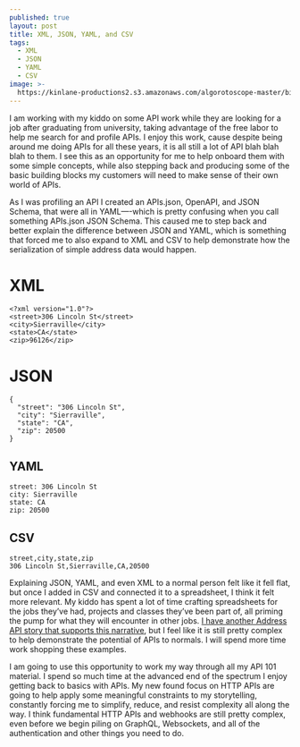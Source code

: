 ```yaml
---
published: true
layout: post
title: XML, JSON, YAML, and CSV
tags:
  - XML
  - JSON
  - YAML
  - CSV
image: >-
  https://kinlane-productions2.s3.amazonaws.com/algorotoscope-master/birth-of-a-nation-sierraville-post-office.jpeg
---
```

I am working with my kiddo on some API work while they are looking for a job after graduating from university, taking advantage of the free labor to help me search for and profile APIs. I enjoy this work, cause despite being around me doing APIs for all these years, it is all still a lot of API blah blah blah to them. I see this as an opportunity for me to help onboard them with some simple concepts, while also stepping back and producing some of the basic building blocks my customers will need to make sense of their own world of APIs.

As I was profiling an API I created an APIs.json, OpenAPI, and JSON Schema, that were all in YAML—-which is pretty confusing when you call something APIs.json JSON Schema. This caused me to step back and better explain the difference between JSON and YAML, which is something that forced me to also expand to XML and CSV to help demonstrate how the serialization of simple address data would happen.

# XML
```
<?xml version="1.0"?>
<street>306 Lincoln St</street>
<city>Sierraville</city>
<state>CA</state>
<zip>96126</zip>
```

# JSON
```
{
  "street": "306 Lincoln St",
  "city": "Sierraville",
  "state": "CA",
  "zip": 20500
}
```

## YAML
```
street: 306 Lincoln St
city: Sierraville
state: CA
zip: 20500
```

## CSV
```
street,city,state,zip
306 Lincoln St,Sierraville,CA,20500
```

Explaining JSON, YAML, and even XML to a normal person felt like it fell flat, but once I added in CSV and connected it to a spreadsheet, I think it felt more relevant. My kiddo has spent a lot of time crafting spreadsheets for the jobs they’ve had, projects and classes they’ve been part of, all priming the pump for what they will encounter in other jobs. [I have another Address API story that supports this narrative](https://apievangelist.com/2023/11/02/a-schema-driven-address-api-negotiation/), but I feel like it is still pretty complex to help demonstrate the potential of APIs to normals. I will spend more time work shopping these examples.

I am going to use this opportunity to work my way through all my API 101 material. I spend so much time at the advanced end of the spectrum I enjoy getting back to basics with APIs. My new found focus on HTTP APIs are going to help apply some meaningful constraints to my storytelling, constantly forcing me to simplify, reduce, and resist complexity all along the way. I think fundamental HTTP APIs and webhooks are still pretty complex, even before we begin piling on GraphQL, Websockets, and all of the authentication and other things you need to do.

